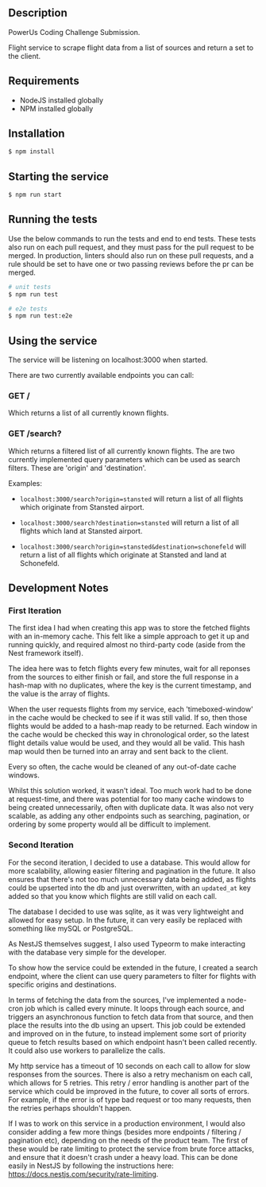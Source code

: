## Description

PowerUs Coding Challenge Submission.

Flight service to scrape flight data from a list of sources and return a set to the client.

## Requirements

- NodeJS installed globally
- NPM installed globally

## Installation

```bash
$ npm install
```

## Starting the service

```bash
$ npm run start
```

## Running the tests

Use the below commands to run the tests and end to end tests. These tests also run on each pull request, and they must pass for the pull request to be merged. In production, linters should also run on these pull requests, and a rule should be set to have one or two passing reviews before the pr can be merged.

```bash
# unit tests
$ npm run test

# e2e tests
$ npm run test:e2e
```

## Using the service

The service will be listening on localhost:3000 when started.

There are two currently available endpoints you can call:

### GET /

Which returns a list of all currently known flights.

### GET /search?

Which returns a filtered list of all currently known flights. The are two currently implemented query parameters which can be used as search filters. These are 'origin' and 'destination'.

Examples:

- `localhost:3000/search?origin=stansted` will return a list of all flights which originate from Stansted airport.

- `localhost:3000/search?destination=stansted` will return a list of all flights which land at Stansted airport.

- `localhost:3000/search?origin=stansted&destination=schonefeld` will return a list of all flights which originate at Stansted and land at Schonefeld.

## Development Notes

### First Iteration

The first idea I had when creating this app was to store the fetched flights with an in-memory cache. This felt like a simple approach to get it up and running quickly, and required almost no third-party code (aside from the Nest framework itself).

The idea here was to fetch flights every few minutes, wait for all reponses from the sources to either finish or fail, and store the full response in a hash-map with no duplicates, where the key is the current timestamp, and the value is the array of flights.

When the user requests flights from my service, each 'timeboxed-window' in the cache would be checked to see if it was still valid. If so, then those flights would be added to a hash-map ready to be returned. Each window in the cache would be checked this way in chronological order, so the latest flight details value would be used, and they would all be valid. This hash map would then be turned into an array and sent back to the client.

Every so often, the cache would be cleaned of any out-of-date cache windows.

Whilst this solution worked, it wasn't ideal. Too much work had to be done at request-time, and there was potential for too many cache windows to being created unnecessarily, often with duplicate data. It was also not very scalable, as adding any other endpoints such as searching, pagination, or ordering by some property would all be difficult to implement.

### Second Iteration

For the second iteration, I decided to use a database. This would allow for more scalability, allowing easier filtering and pagination in the future. It also ensures that there's not too much unnecessary data being added, as flights could be upserted into the db and just overwritten, with an `updated_at` key added so that you know which flights are still valid on each call.

The database I decided to use was sqlite, as it was very lightweight and allowed for easy setup. In the future, it can very easily be replaced with something like mySQL or PostgreSQL.

As NestJS themselves suggest, I also used Typeorm to make interacting with the database very simple for the developer.

To show how the service could be extended in the future, I created a search endpoint, where the client can use query parameters to filter for flights with specific origins and destinations.

In terms of fetching the data from the sources, I've implemented a node-cron job which is called every minute. It loops through each source, and triggers an asynchronous function to fetch data from that source, and then place the results into the db using an upsert. This job could be extended and improved on in the future, to instead implement some sort of priority queue to fetch results based on which endpoint hasn't been called recently. It could also use workers to parallelize the calls.

My http service has a timeout of 10 seconds on each call to allow for slow responses from the sources. There is also a retry mechanism on each call, which allows for 5 retries. This retry / error handling is another part of the service which could be improved in the future, to cover all sorts of errors. For example, if the error is of type bad request or too many requests, then the retries perhaps shouldn't happen.

If I was to work on this service in a production environment, I would also consider adding a few more things (besides more endpoints / filtering / pagination etc), depending on the needs of the product team. The first of these would be rate limiting to protect the service from brute force attacks, and ensure that it doesn't crash under a heavy load. This can be done easily in NestJS by following the instructions here: https://docs.nestjs.com/security/rate-limiting.
